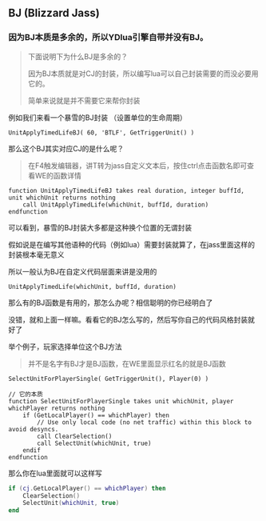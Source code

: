 ## BJ (Blizzard Jass)

### 因为BJ本质是多余的，所以YDlua引擎自带并没有BJ。

> 下面说明下为什么BJ是多余的？
>
> 因为BJ本质就是对CJ的封装，所以编写lua可以自己封装需要的而没必要用它的。
>
> 简单来说就是并不需要它来帮你封装

例如我们来看一个暴雪的BJ封装 （设置单位的生命周期）

```jass
UnitApplyTimedLifeBJ( 60, 'BTLF', GetTriggerUnit() )
```

那么这个BJ其实对应CJ的是什么呢？

> 在F4触发编辑器，讲T转为jass自定义文本后，按住ctrl点击函数名即可查看WE的函数详情

```jass
function UnitApplyTimedLifeBJ takes real duration, integer buffId, unit whichUnit returns nothing
    call UnitApplyTimedLife(whichUnit, buffId, duration)
endfunction
```

可以看到，暴雪的BJ封装大多都是这种换个位置的无谓封装

假如说是在编写其他语种的代码（例如lua）需要封装就算了，在jass里面这样的封装根本毫无意义

所以一般认为BJ在自定义代码层面来讲是没用的

```jass
UnitApplyTimedLife(whichUnit, buffId, duration)
```

那么有的BJ函数是有用的，那怎么办呢？相信聪明的你已经明白了

没错，就和上面一样嘛。看看它的BJ怎么写的，然后写你自己的代码风格封装就好了

举个例子，玩家选择单位这个BJ方法

> 并不是名字有BJ才是BJ函数，在WE里面显示红名的就是BJ函数

```
SelectUnitForPlayerSingle( GetTriggerUnit(), Player(0) )

// 它的本质
function SelectUnitForPlayerSingle takes unit whichUnit, player whichPlayer returns nothing
    if (GetLocalPlayer() == whichPlayer) then
        // Use only local code (no net traffic) within this block to avoid desyncs.
        call ClearSelection()
        call SelectUnit(whichUnit, true)
    endif
endfunction
```

那么你在lua里面就可以这样写

```lua
if (cj.GetLocalPlayer() == whichPlayer) then
    ClearSelection()
    SelectUnit(whichUnit, true)
end
```


